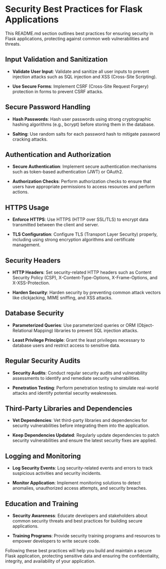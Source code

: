 # Security Best Practices for Flask Applications

This README.md section outlines best practices for ensuring security in Flask applications, protecting against common web vulnerabilities and threats.

## Input Validation and Sanitization

- **Validate User Input**: Validate and sanitize all user inputs to prevent injection attacks such as SQL injection and XSS (Cross-Site Scripting).
  
- **Use Secure Forms**: Implement CSRF (Cross-Site Request Forgery) protection in forms to prevent CSRF attacks.

## Secure Password Handling

- **Hash Passwords**: Hash user passwords using strong cryptographic hashing algorithms (e.g., bcrypt) before storing them in the database.
  
- **Salting**: Use random salts for each password hash to mitigate password cracking attacks.

## Authentication and Authorization

- **Secure Authentication**: Implement secure authentication mechanisms such as token-based authentication (JWT) or OAuth2.
  
- **Authorization Checks**: Perform authorization checks to ensure that users have appropriate permissions to access resources and perform actions.

## HTTPS Usage

- **Enforce HTTPS**: Use HTTPS (HTTP over SSL/TLS) to encrypt data transmitted between the client and server.
  
- **TLS Configuration**: Configure TLS (Transport Layer Security) properly, including using strong encryption algorithms and certificate management.

## Security Headers

- **HTTP Headers**: Set security-related HTTP headers such as Content Security Policy (CSP), X-Content-Type-Options, X-Frame-Options, and X-XSS-Protection.
  
- **Harden Security**: Harden security by preventing common attack vectors like clickjacking, MIME sniffing, and XSS attacks.

## Database Security

- **Parameterized Queries**: Use parameterized queries or ORM (Object-Relational Mapping) libraries to prevent SQL injection attacks.
  
- **Least Privilege Principle**: Grant the least privileges necessary to database users and restrict access to sensitive data.

## Regular Security Audits

- **Security Audits**: Conduct regular security audits and vulnerability assessments to identify and remediate security vulnerabilities.
  
- **Penetration Testing**: Perform penetration testing to simulate real-world attacks and identify potential security weaknesses.

## Third-Party Libraries and Dependencies

- **Vet Dependencies**: Vet third-party libraries and dependencies for security vulnerabilities before integrating them into the application.
  
- **Keep Dependencies Updated**: Regularly update dependencies to patch security vulnerabilities and ensure the latest security fixes are applied.

## Logging and Monitoring

- **Log Security Events**: Log security-related events and errors to track suspicious activities and security incidents.
  
- **Monitor Application**: Implement monitoring solutions to detect anomalies, unauthorized access attempts, and security breaches.

## Education and Training

- **Security Awareness**: Educate developers and stakeholders about common security threats and best practices for building secure applications.
  
- **Training Programs**: Provide security training programs and resources to empower developers to write secure code.

Following these best practices will help you build and maintain a secure Flask application, protecting sensitive data and ensuring the confidentiality, integrity, and availability of your application.
